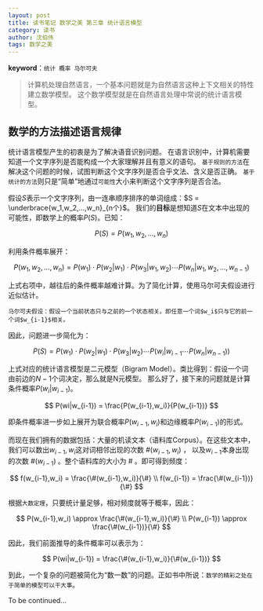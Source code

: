 ```yaml
---
layout: post
title: 读书笔记 数学之美 第三章 统计语言模型
category: 读书
author: 沈伯伟
tags: 数学之美
---
```


**keyword**：`统计 概率 马尔可夫`

> 计算机处理自然语言，一个基本问题就是为自然语言这种上下文相关的特性建立数学模型。
> 这个数学模型就是在自然语言处理中常说的统计语言模型。

## 数学的方法描述语言规律

统计语言模型产生的初衷是为了解决语音识别问题。
在语言识别中，计算机需要知道一个文字序列是否能构成一个大家理解并且有意义的语句。
`基于规则的方法`在解决这个问题的时候，试图判断这个文字序列是否合乎文法、含义是否正确。
`基于统计的方法`则只是“简单”地通过`可能性`大小来判断这个文字序列是否合法。

假设$S$表示一个文字序列，由一连串顺序排序的单词组成：$S = \underbrace{w_1,w_2,...,w_n}_{n个}$。
我们的**目标**是想知道$S$在文本中出现的可能性，即数学上的概率$P(S)$。已知：

$$
P(S) = P(w_1, w_2, ... , w_n)
$$

利用条件概率展开：

$$
P(w_1, w_2, ... , w_n) = P(w_1) \cdot P(w_2|w_1) \cdot P(w_3| w_1,w_2) \cdots P(w_n|w_1,w_2,...,w_{n-1})
$$

上式右项中，越往后的条件概率越难计算。为了简化计算，使用马尔可夫假设进行近似估计。

```
马尔可夫假设：假设一个当前状态只与之前的一个状态相关。即任意一个词$w_i$只与它的前一个词$w_{i-1}$相关。
```

因此，问题进一步简化为：

$$
P(S) = P(w_1) \cdot P(w_2|w_1) \cdot P(w_3|w_2) \cdots P(w_i|w_{i-1} \cdots P(w_n|w_{n-1}))
$$

上式对应的统计语言模型是二元模型（Bigram Model）。类比得到：假设一个词由前边的$N-1$个词决定，那么就是N元模型。
那么好了，接下来的问题就是计算条件概率$P(w_i|w_{i-1})$。

$$
P(wi|w_{i-1}) = \frac{P(w_{i-1},w_i)}{P(w_{i-1})}
$$

即条件概率进一步如上展开为联合概率$P(w_{i-1},w_i)$和边缘概率$P(w_{i-1})$的形式。

而现在我们拥有的数据包括：大量的机读文本（语料库Corpus）。在这些文本中，我们可以数出$w_{i-1},w_i$这对词相邻出现的次数 #$(w_{i-1},w_i)$ ，
以及$w_{i-1}$本身出现的次数 #$(w_{i-1})$ 。整个语料库的大小为 # 。即可得到频度：

$$
f(w_{i-1},w_i) = \frac{\#(w_{i-1},w_i)}{\#}
\\
f(w_{i-1}) = \frac{\#(w_{i-1})}{\#}
$$

根据`大数定理`，只要统计量足够，相对频度就等于概率，因此：

$$
P(w_{i-1},w_i) \approx \frac{\#(w_{i-1},w_i)}{\#}
\\
P(w_{i-1}) \approx \frac{\#(w_{i-1})}{\#}
$$

因此，我们前面推导的条件概率可以表示为：

$$
P(wi|w_{i-1}) = \frac{\#(w_{i-1},w_i)}{\#(w_{i-1})}
$$

到此，一个复杂的问题被简化为“数一数”的问题。正如书中所说：`数学的精彩之处在于简单的模型可以干大事`。

To be continued...

